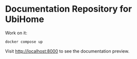 # Documentation Repository for UbiHome

Work on it:

```bash
docker compose up
```

Visit [http://localhost:8000](http://localhost:8000) to see the documentation preview.